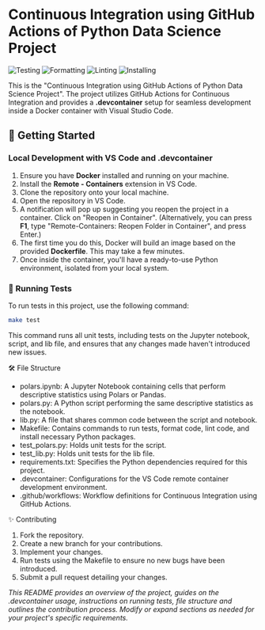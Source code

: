 # Continuous Integration using GitHub Actions of Python Data Science Project

![Testing](https://github.com/nogibjj/ids706-individual-project-1/actions/workflows/tests.yml/badge.svg)
![Formatting](https://github.com/nogibjj/ids706-individual-project-1/actions/workflows/format.yml/badge.svg)
![Linting](https://github.com/nogibjj/ids706-individual-project-1/actions/workflows/lint.yml/badge.svg)
![Installing](https://github.com/nogibjj/ids706-individual-project-1/actions/workflows/install.yml/badge.svg)

This is the "Continuous Integration using GitHub Actions of Python Data Science Project". The project utilizes GitHub Actions for Continuous Integration and provides a **.devcontainer** setup for seamless development inside a Docker container with Visual Studio Code.
 
## 🚀 Getting Started
### Local Development with VS Code and .devcontainer
1. Ensure you have **Docker** installed and running on your machine.
2. Install the **Remote - Containers** extension in VS Code.
3. Clone the repository onto your local machine.
4. Open the repository in VS Code.
5. A notification will pop up suggesting you reopen the project in a container. Click on "Reopen in Container". (Alternatively, you can press **F1**, type "Remote-Containers: Reopen Folder in Container", and press Enter.)
6. The first time you do this, Docker will build an image based on the provided **Dockerfile**. This may take a few minutes.
7. Once inside the container, you'll have a ready-to-use Python environment, isolated from your local system.

### 🧪 Running Tests

To run tests in this project, use the following command:

```bash
make test
```

This command runs all unit tests, including tests on the Jupyter notebook, script, and lib file, and ensures that any changes made haven't introduced new issues.

🛠️ File Structure
* polars.ipynb: A Jupyter Notebook containing cells that perform descriptive statistics using Polars or Pandas.
* polars.py: A Python script performing the same descriptive statistics as the notebook.
* lib.py: A file that shares common code between the script and notebook.
* Makefile: Contains commands to run tests, format code, lint code, and install necessary Python packages.
* test_polars.py: Holds unit tests for the script.
* test_lib.py: Holds unit tests for the lib file.
* requirements.txt: Specifies the Python dependencies required for this project.
* .devcontainer: Configurations for the VS Code remote container development environment.
* .github/workflows: Workflow definitions for Continuous Integration using GitHub Actions.

✨ Contributing
1. Fork the repository.
2. Create a new branch for your contributions.
3. Implement your changes.
4. Run tests using the Makefile to ensure no new bugs have been introduced.
5. Submit a pull request detailing your changes.

*_This README provides an overview of the project, guides on the .devcontainer usage, instructions on running tests, file structure and outlines the contribution process. Modify or expand sections as needed for your project's specific requirements._*

